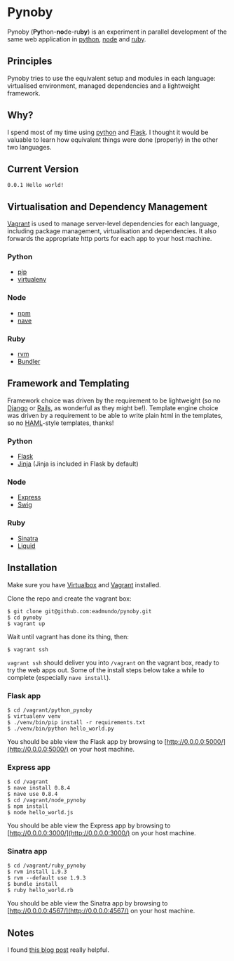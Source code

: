 # Pynoby #

Pynoby (**Py**thon-**no**de-ru**by**) is an experiment in parallel development of the same web application in [python](http://www.python.org/), [node](http://nodejs.org/) and [ruby](http://www.ruby-lang.org/en/).

## Principles ##

Pynoby tries to use the equivalent setup and modules in each language: virtualised environment, managed dependencies and a lightweight framework.

## Why? ##

I spend most of my time using [python](http://www.python.org/) and [Flask](http://flask.pocoo.org/). I thought it would be valuable to learn how equivalent things were done (properly) in the other two languages.

## Current Version ##

    0.0.1 Hello world!

## Virtualisation and Dependency Management ##

[Vagrant](http://vagrantup.com/) is used to manage server-level dependencies for each language, including package management, virtualisation and dependencies. It also forwards the appropriate http ports for each app to your host machine.

### Python ###

* [pip](http://www.pip-installer.org/en/latest/index.html)
* [virtualenv](http://www.virtualenv.org/en/latest/index.html)

### Node ###

* [npm](http://npmjs.org/)
* [nave](https://github.com/isaacs/nave/)

### Ruby ###

* [rvm](https://rvm.io/)
* [Bundler](http://gembundler.com/)

## Framework and Templating ##

Framework choice was driven by the requirement to be lightweight (so no [Django](https://www.djangoproject.com/) or [Rails](http://rubyonrails.org/), as wonderful as they might be!). Template engine choice was driven by a requirement to be able to write plain html in the templates, so no [HAML](http://haml.info/)-style templates, thanks!

### Python ###

* [Flask](http://flask.pocoo.org/)
* [Jinja](http://jinja.pocoo.org/) (Jinja is included in Flask by default)

### Node ###

* [Express](http://expressjs.com/)
* [Swig](http://paularmstrong.github.com/swig/)

### Ruby ###

* [Sinatra](http://www.sinatrarb.com/)
* [Liquid](http://liquidmarkup.org/)

## Installation ##

Make sure you have [Virtualbox](https://www.virtualbox.org/) and [Vagrant](http://vagrantup.com/) installed.

Clone the repo and create the vagrant box:

    $ git clone git@github.com:eadmundo/pynoby.git
    $ cd pynoby
    $ vagrant up

Wait until vagrant has done its thing, then:

    $ vagrant ssh

`vagrant ssh` should deliver you into `/vagrant` on the vagrant box, ready to try the web apps out. Some of the install steps below take a while to complete (especially `nave install`).

### Flask app ###

    $ cd /vagrant/python_pynoby
    $ virtualenv venv
    $ ./venv/bin/pip install -r requirements.txt
    $ ./venv/bin/python hello_world.py

You should be able view the Flask app by browsing to [http://0.0.0.0:5000/](http://0.0.0.0:5000/) on your host machine.

### Express app ###

    $ cd /vagrant
    $ nave install 0.8.4
    $ nave use 0.8.4
    $ cd /vagrant/node_pynoby
    $ npm install
    $ node hello_world.js

You should be able view the Express app by browsing to [http://0.0.0.0:3000/](http://0.0.0.0:3000/) on your host machine.

### Sinatra app ###

    $ cd /vagrant/ruby_pynoby
    $ rvm install 1.9.3
    $ rvm --default use 1.9.3
    $ bundle install
    $ ruby hello_world.rb

You should be able view the Sinatra app by browsing to [http://0.0.0.0:4567/](http://0.0.0.0:4567/) on your host machine.

## Notes ##

I found [this blog post](http://gillesfabio.com/blog/2011/03/01/rvm-for-pythonistas-virtualenv-for-rubyists/) really helpful.